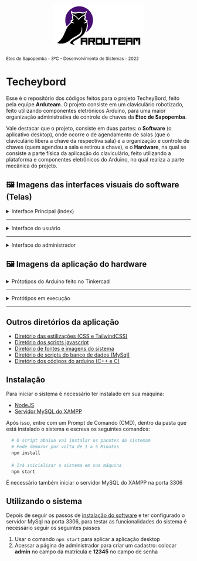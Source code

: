 <h1 align="center">
    <img src="./src/assets/system-logo.png" alt="Arduteam" width="250px">
</h1>

<small>Etec de Sapopemba - 3ºC - Desenvolvimento de Sistemas - 2022</small>

# Techeybord

Esse é o repositório dos códigos feitos para o projeto TecheyBord, feito pela equipe **Arduteam**. O projeto consiste em um claviculário robotizado, feito utilizando componentes eletrônicos Arduino, para uma maior organização administrativa de controle de chaves da **Etec de Sapopemba**.

Vale destacar que o projeto, consiste em duas partes: o **Software** (o aplicativo desktop), onde ocorre o de agendamento de salas (que o claviculário libera a chave da respectiva sala) e a organização e controle de chaves (quem agendou a sala e retirou a chave), e o **Hardware**, na qual se consiste a parte física da aplicação do claviculário, feito utilizando a plataforma e componentes eletrônicos do Arduino, no qual  realiza a parte mecânica do projeto.

## 🖼 Imagens das interfaces visuais do software (Telas)

<details>
  <summary>Interface Principal (index)</summary>

  <details>
    <summary>Tela de login</summary>
    <img alt="Tela de login" src="./.github/images/login-01.PNG" width="400px">
  </details>

  <details>
    <summary>Tela de login preenchida pelo administrador</summary>
    <img alt="Tela de login preenchida pelo administrador" src="./.github/images/login-02.PNG" width="400px">
  </details>

  <details>
    <summary>Tela de login preenchida pelo usuário</summary>
    <img alt="Tela de login preenchida pelo usuário" src="./.github/images/login-03.PNG" width="400px">
  </details>

  <details>
    <summary>Tela de erro quando banco de dados não é conectado</summary>
    <img alt="Tela de erro quando banco de dados não é conectado" src="./.github/images/login-04.PNG" width="400px">
  </details>

</details>

<hr>

<details>
  <summary>Interface do usuário</summary>

  <details>
    <summary>Tela de usuário - calendário (dia selecionado)</summary>
    <img alt="Tela de usuário" src="./.github/images/user-01.PNG" width="600px">
  </details>

  <details>
    <summary>Tela de usuário - calendário (mês selecionado)</summary>
    <img alt="Tela de usuário" src="./.github/images/user-02.PNG" width="600px">
  </details>

  <details>
    <summary>Tela de usuário - calendário (semana selecionado e clicado no agendamento)</summary>
    <img alt="Tela de usuário" src="./.github/images/user-00.PNG" width="600px">
  </details>

  <details>
    <summary>Tela de usuário - calendário (semana selecionado e clicado no agendamento com vários agendamentos em um dia)</summary>
    <img alt="Tela de usuário" src="./.github/images/user-03.PNG" width="600px">
  </details>

  <details>
    <summary>Tela de usuário - agendar chave</summary>
    <img alt="Tela de usuário" src="./.github/images/user-04.PNG" width="600px">
  </details>

  <details>
    <summary>Tela de usuário - agendar chave (selecionado a data)</summary>
    <img alt="Tela de usuário" src="./.github/images/user-06.PNG" width="600px">
  </details>

  <details>
    <summary>Tela de usuário - agendar chave (com o checkbox marcado de agendar o uso da chave (sala) em um período de 1 mês)</summary>
    <img alt="Tela de usuário" src="./.github/images/user-05.PNG" width="600px">
  </details>

  <details>
    <summary>Tela de usuário - salas agendadas</summary>
    <img alt="Tela de usuário" src="./.github/images/user-07.PNG" width="600px">
  </details>

  <details>
    <summary>Tela de usuário - configurações da conta</summary>
    <img alt="Tela de usuário" src="./.github/images/user-08.PNG" width="600px">
  </details>

  <details>
    <summary>Tela de usuário - configurações da conta (modal de alterar a senha)</summary>
    <img alt="Tela de usuário" src="./.github/images/user-09.PNG" width="600px">
  </details>

</details>

<hr>

<details>
  <summary>Interface do administrador</summary>

  <details>
    <summary>Tela de administrador - cadastro de usuários</summary>
    <img alt="Tela de administrador" src="./.github/images/admin-01.PNG" width="600px">
  </details>

  <details>
    <summary>Tela de administrador - cadastro de usuários (editando dados do usuário)</summary>
    <img alt="Tela de administrador" src="./.github/images/admin-03.PNG" width="600px">
  </details>

  <details>
    <summary>Tela de administrador - cadastro de salas (com nenhuma sala cadastrada)</summary>
    <img alt="Tela de administrador" src="./.github/images/admin-02.PNG" width="600px">
  </details>

  <details>
    <summary>Tela de administrador - cadastro de salas (editando informações da sala)</summary>
    <img alt="Tela de administrador" src="./.github/images/admin-04.PNG" width="600px">
  </details>

  <details>
    <summary>Tela de administrador - cadastro de salas (tabela de salas)</summary>
    <img alt="Tela de administrador" src="./.github/images/admin-05.PNG" width="600px">
  </details>

</details>

## 🖼 Imagens da aplicação do hardware

<details>
  <summary>Prótotipos do Arduino feito no Tinkercad</summary>

  <details>
    <summary>Protótipo utilizando 4 servomotores para as chaves</summary>
    <img alt="Protótipo utilizando 4 servomotores" src="./arduino_scripts/prototipo-4-servomotores/arduteam-prototipo-01.png" width="600px">
  </details>

  <details>
    <summary>Exemplo da utilização de 1 servomotor na placa do Arduino UNO</summary>
    <img alt="Protótipo utilizando 4 servomotores" src="./arduino_scripts/servo-motor-example.PNG" width="600px">
  </details>

</details>

<hr>

<details>
  <summary>Protótipos em execução</summary>

  <details>
    <summary>Protótipo com o servo motor liberado</summary>
    <img alt="Protótipo com o servo motor liberado" src="./arduino_scripts/fotos/foto-servomotor-liberado.jpeg" width="600px">
  </details>

  <details>
    <summary>Protótipo com o servo motor preso</summary>
    <img alt="Protótipo com o servo motor preso" src="./arduino_scripts/fotos/foto-servomotor-fechado.jpeg" width="600px">
  </details>
</details>

<hr>

## Outros diretórios da aplicação

- [Diretório das estilizações (CSS e TailwindCSS)](./src/styles/)
- [Diretório dos scripts javascript](./src/scripts/)
- [Diretório de fontes e imagens do sistema](./src/assets/)
- [Diretório de scripts do banco de dados (MySql)](./database_scripts/)
- [Diretório dos códigos do arduino (C++ e C)](./arduino_scripts/)

## Instalação

Para iniciar o sistema é necessário ter instalado em sua máquina:

- [NodeJS](https://nodejs.org/pt-br/)
- [Servidor MySQL do XAMPP](https://www.apachefriends.org/pt_br/index.html)

Após isso, entre com um Prompt de Comando (CMD), dentro da pasta que está instalado o sistema e escreva os seguintes comandos:

```bash
  # O script abaixo vai instalar os pacotes do sistemam
  # Pode demorar por volta de 1 a 5 Minutos
  npm install

  # Irá inicializar o sistema em sua máquina
  npm start
```

É necessário também iniciar o servidor MySQL do XAMPP na porta 3306

## Utilizando o sistema

Depois de seguir os passos de [instalação do software](#instalação) e ter configurado o servidor MySql na porta 3306, para testar as funcionalidades do sistema é necessário seguir os seguintes passos

1. Usar o comando `npm start` para aplicar a aplicação desktop
2. Acessar a página de administrador para criar um cadastro: colocar **admin** no campo da matrícula e **12345** no campo de senha

